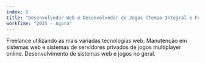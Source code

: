 ```yaml
---
index: 0
title: "Desenvolvedor Web e Desenvolvedor de Jogos (Tempo Integral e Freelance)"
workTime: "2015 - Agora"
---
```


Freelance utilizando as mais variadas tecnologias web. Manutenção em sistemas web e sistemas de servidores privados de jogos multiplayer online. Desenvolvimento de sistemas web e jogos no geral. 